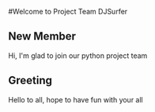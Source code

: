 #Welcome to Project Team DJSurfer

## New Member
Hi, I'm glad to join our python project team

## Greeting
Hello to all, hope to have fun with your all